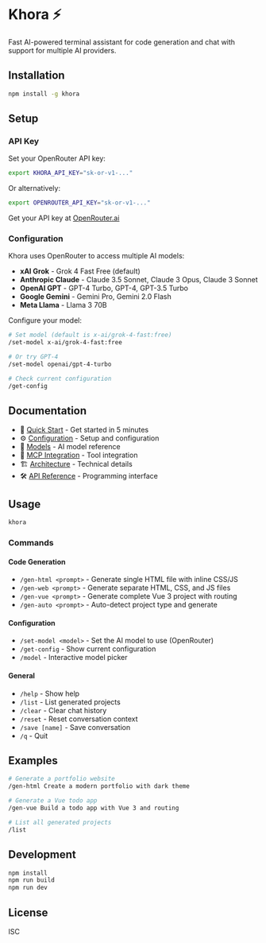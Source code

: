 # Khora ⚡

Fast AI-powered terminal assistant for code generation and chat with support for multiple AI providers.

## Installation

```bash
npm install -g khora
```

## Setup

### API Key

Set your OpenRouter API key:

```bash
export KHORA_API_KEY="sk-or-v1-..."
```

Or alternatively:

```bash
export OPENROUTER_API_KEY="sk-or-v1-..."
```

Get your API key at [OpenRouter.ai](https://openrouter.ai/)

### Configuration

Khora uses OpenRouter to access multiple AI models:
- **xAI Grok** - Grok 4 Fast Free (default)
- **Anthropic Claude** - Claude 3.5 Sonnet, Claude 3 Opus, Claude 3 Sonnet
- **OpenAI GPT** - GPT-4 Turbo, GPT-4, GPT-3.5 Turbo
- **Google Gemini** - Gemini Pro, Gemini 2.0 Flash
- **Meta Llama** - Llama 3 70B

Configure your model:
```bash
# Set model (default is x-ai/grok-4-fast:free)
/set-model x-ai/grok-4-fast:free

# Or try GPT-4
/set-model openai/gpt-4-turbo

# Check current configuration
/get-config
```

## Documentation

- 📖 [Quick Start](docs/QUICKSTART.md) - Get started in 5 minutes
- ⚙️ [Configuration](docs/CONFIGURATION.md) - Setup and configuration
- 🤖 [Models](docs/MODELS.md) - AI model reference
- 🔌 [MCP Integration](docs/MCP_INTEGRATION.md) - Tool integration
- 🏗️ [Architecture](docs/ARCHITECTURE.md) - Technical details
- 🛠️ [API Reference](docs/API.md) - Programming interface

## Usage

```bash
khora
```

### Commands

#### Code Generation
- `/gen-html <prompt>` - Generate single HTML file with inline CSS/JS
- `/gen-web <prompt>` - Generate separate HTML, CSS, and JS files
- `/gen-vue <prompt>` - Generate complete Vue 3 project with routing
- `/gen-auto <prompt>` - Auto-detect project type and generate

#### Configuration
- `/set-model <model>` - Set the AI model to use (OpenRouter)
- `/get-config` - Show current configuration
- `/model` - Interactive model picker

#### General
- `/help` - Show help
- `/list` - List generated projects
- `/clear` - Clear chat history
- `/reset` - Reset conversation context
- `/save [name]` - Save conversation
- `/q` - Quit

## Examples

```bash
# Generate a portfolio website
/gen-html Create a modern portfolio with dark theme

# Generate a Vue todo app
/gen-vue Build a todo app with Vue 3 and routing

# List all generated projects
/list
```

## Development

```bash
npm install
npm run build
npm run dev
```

## License

ISC